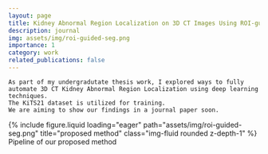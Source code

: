```yaml
---
layout: page
title: Kidney Abnormal Region Localization on 3D CT Images Using ROI-guided Segmentation 
description: journal
img: assets/img/roi-guided-seg.png
importance: 1
category: work
related_publications: false
---
```

    As part of my undergradutate thesis work, I explored ways to fully automate 3D CT Kidney Abnormal Region Localization using deep learning techniques.
    The KiTS21 dataset is utilized for training.
    We are aiming to show our findings in a journal paper soon.

<div class="row">
    <div class="col-sm mt-3 mt-md-0">
        {% include figure.liquid loading="eager" path="assets/img/roi-guided-seg.png" title="proposed method" class="img-fluid rounded z-depth-1" %}
    </div>
</div>
<div class="caption">
    Pipeline of our proposed method
</div>

